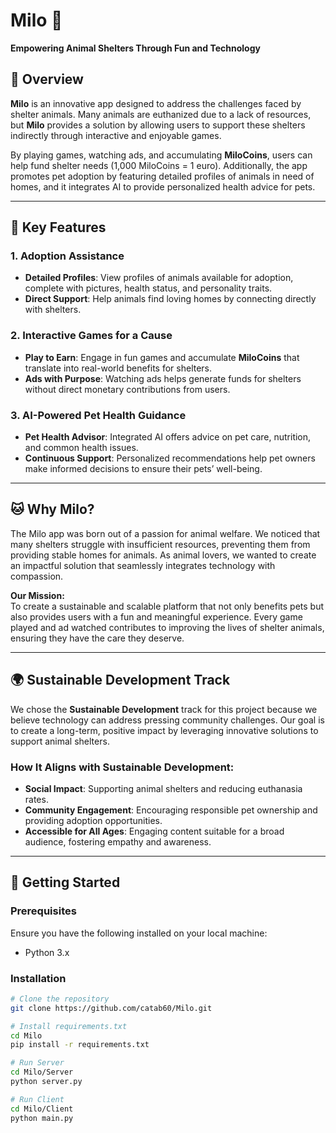 # Milo 🐾

**Empowering Animal Shelters Through Fun and Technology**

## 📜 Overview
**Milo** is an innovative app designed to address the challenges faced by shelter animals. Many animals are euthanized due to a lack of resources, but **Milo** provides a solution by allowing users to support these shelters indirectly through interactive and enjoyable games.

By playing games, watching ads, and accumulating **MiloCoins**, users can help fund shelter needs (1,000 MiloCoins = 1 euro). Additionally, the app promotes pet adoption by featuring detailed profiles of animals in need of homes, and it integrates AI to provide personalized health advice for pets.

---

## 🌟 Key Features

### 1. **Adoption Assistance**
- **Detailed Profiles**: View profiles of animals available for adoption, complete with pictures, health status, and personality traits.
- **Direct Support**: Help animals find loving homes by connecting directly with shelters.

### 2. **Interactive Games for a Cause**
- **Play to Earn**: Engage in fun games and accumulate **MiloCoins** that translate into real-world benefits for shelters.
- **Ads with Purpose**: Watching ads helps generate funds for shelters without direct monetary contributions from users.

### 3. **AI-Powered Pet Health Guidance**
- **Pet Health Advisor**: Integrated AI offers advice on pet care, nutrition, and common health issues.
- **Continuous Support**: Personalized recommendations help pet owners make informed decisions to ensure their pets’ well-being.

---

## 🐱 Why Milo?
The Milo app was born out of a passion for animal welfare. We noticed that many shelters struggle with insufficient resources, preventing them from providing stable homes for animals. As animal lovers, we wanted to create an impactful solution that seamlessly integrates technology with compassion.

**Our Mission:**  
To create a sustainable and scalable platform that not only benefits pets but also provides users with a fun and meaningful experience. Every game played and ad watched contributes to improving the lives of shelter animals, ensuring they have the care they deserve.

---

## 🌍 Sustainable Development Track
We chose the **Sustainable Development** track for this project because we believe technology can address pressing community challenges. Our goal is to create a long-term, positive impact by leveraging innovative solutions to support animal shelters.

### How It Aligns with Sustainable Development:
- **Social Impact**: Supporting animal shelters and reducing euthanasia rates.
- **Community Engagement**: Encouraging responsible pet ownership and providing adoption opportunities.
- **Accessible for All Ages**: Engaging content suitable for a broad audience, fostering empathy and awareness.

---

## 🚀 Getting Started

### Prerequisites
Ensure you have the following installed on your local machine:
- Python 3.x

### Installation
```bash
# Clone the repository
git clone https://github.com/catab60/Milo.git

# Install requirements.txt
cd Milo
pip install -r requirements.txt

# Run Server
cd Milo/Server
python server.py

# Run Client
cd Milo/Client
python main.py


